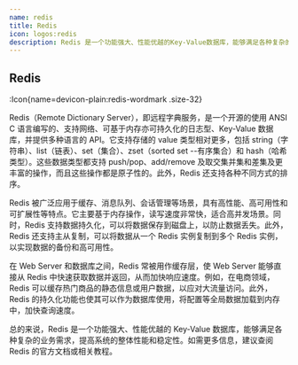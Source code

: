 ```yaml
---
name: redis
title: Redis
icon: logos:redis
description: Redis 是一个功能强大、性能优越的Key-Value数据库，能够满足各种复杂的业务需求，提高系统的整体性能和稳定性。如需更多信息，建议查阅Redis的官方文档或相关教程。
---
```


## Redis

:Icon{name=devicon-plain:redis-wordmark .size-32}

Redis（Remote Dictionary Server），即远程字典服务，是一个开源的使用 ANSI C 语言编写的、支持网络、可基于内存亦可持久化的日志型、Key-Value 数据库，并提供多种语言的 API。它支持存储的 value 类型相对更多，包括 string（字符串）、list（链表）、set（集合）、zset（sorted set --有序集合）和 hash（哈希类型）。这些数据类型都支持 push/pop、add/remove 及取交集并集和差集及更丰富的操作，而且这些操作都是原子性的。此外，Redis 还支持各种不同方式的排序。

Redis 被广泛应用于缓存、消息队列、会话管理等场景，具有高性能、高可用性和可扩展性等特点。它主要基于内存操作，读写速度非常快，适合高并发场景。同时，Redis 支持数据持久化，可以将数据保存到磁盘上，以防止数据丢失。此外，Redis 还支持主从复制，可以将数据从一个 Redis 实例复制到多个 Redis 实例，以实现数据的备份和高可用性。

在 Web Server 和数据库之间，Redis 常被用作缓存层，使 Web Server 能够直接从 Redis 中快速获取数据并返回，从而加快响应速度。例如，在电商领域，Redis 可以缓存热门商品的静态信息或用户数据，以应对大流量访问。此外，Redis 的持久化功能也使其可以作为数据库使用，将配置等全局数据加载到内存中，加快查询速度。

总的来说，Redis 是一个功能强大、性能优越的 Key-Value 数据库，能够满足各种复杂的业务需求，提高系统的整体性能和稳定性。如需更多信息，建议查阅 Redis 的官方文档或相关教程。
